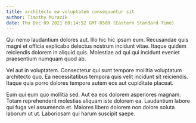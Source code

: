 ```yaml
---
title: architecto ea voluptatem consequuntur sit
author: Timothy Murazik
date: Thu Dec 09 2021 08:14:52 GMT-0500 (Eastern Standard Time)
---
```

Qui nemo laudantium dolores aut. Illo hic hic ipsam eum. Recusandae quis magni et officia explicabo delectus nostrum incidunt vitae. Itaque quidem reiciendis dolorem in aliquid quis. Molestiae ad qui qui incidunt eveniet praesentium numquam quod ab.

 Vel aut in voluptatem. Consectetur qui sunt tempore mollitia voluptatum architecto quo. Ea necessitatibus tempora quis velit incidunt sit reiciendis. Itaque quia porro dolores tempore autem eos aut cupiditate placeat.

 Eum qui eum quo mollitia sed. Aut ea eos dolorem asperiores magnam. Totam reprehenderit molestias aliquam iste dolorem ea. Laudantium labore qui fuga vel assumenda et. Maiores libero dolorem non dolore soluta laborum ut ut. Laboriosam qui harum suscipit saepe.